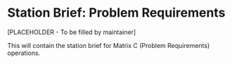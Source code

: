 # Station Brief: Problem Requirements

[PLACEHOLDER - To be filled by maintainer]

This will contain the station brief for Matrix C (Problem Requirements) operations.